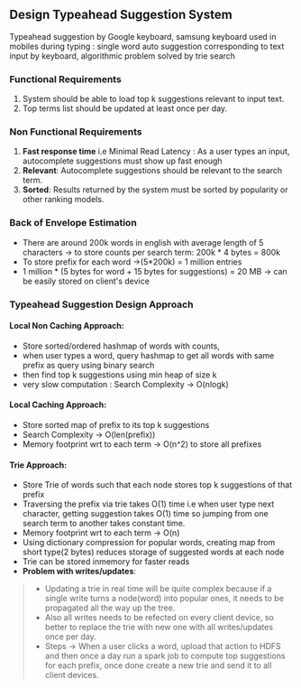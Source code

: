 ## Design Typeahead Suggestion System
Typeahead suggestion by Google keyboard, samsung keyboard used in mobiles during typing : single word auto suggestion corresponding to text input by keyboard, algorithmic problem solved by trie search

### Functional Requirements
1. System should be able to load top k suggestions relevant to input text.
3. Top terms list should be updated at least once per day.

### Non Functional Requirements
1. **Fast response time** i.e Minimal Read Latency : As a user types an input, autocomplete suggestions must show up fast enough
2. **Relevant**: Autocomplete suggestions should be relevant to the search term.
3. **Sorted**: Results returned by the system must be sorted by popularity or other ranking models.

### Back of Envelope Estimation
- There are around 200k words in english with average length of 5 characters -> to store counts per search term: 200k * 4 bytes = 800k
- To store prefix for each word ->(5*200k) = 1 million entries
- 1 million * (5 bytes for word  + 15 bytes for suggestions) = 20 MB -> can be easily stored on client's device

### Typeahead Suggestion Design Approach
#### Local Non Caching Approach: 
- Store sorted/ordered hashmap of words with counts,
- when user types a word, query hashmap to get all words with same prefix as query using binary search
- then find top k suggestions using min heap of size k
- very slow computation : Search Complexity -> O(nlogk)

#### Local Caching Approach:
- Store sorted map of prefix to its top k suggestions
- Search Complexity -> O(len(prefix))
- Memory footprint wrt to each term -> O(n^2) to store all prefixes

#### Trie Approach:
- Store Trie of words such that each node stores top k suggestions of that prefix
- Traversing the prefix via trie takes O(1) time i.e when user type next character, getting suggestion takes O(1) time so jumping from one search term to another takes constant time.
- Memory footprint wrt to each term -> O(n)
- Using dictionary compression for popular words, creating map from short type(2 bytes) reduces storage of suggested words at each node
- Trie can be stored inmemory for faster reads
- **Problem with writes/updates**:
> - Updating a trie in real time will be quite complex because if a single write turns a node(word) into popular ones, it needs to be propagated all the way up the tree.<br>
> - Also all writes needs to be refected on every client device, so better to replace the trie with new one with all writes/updates once per day.<br>
> - Steps -> When a user clicks a word, upload that action to HDFS and then once a day run a spark job to compute top suggestions for each prefix, once done create a new trie and send it to all client devices.